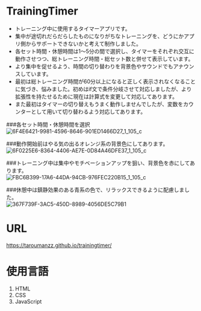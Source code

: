 # TrainingTimer
- トレーニング中に使用するタイマーアプリです。
- 集中が途切れだらだらしたものになりがちなトレーニングを、どうにかアプリ側からサポートできないかと考えて制作しました。
- 各セット時間・休憩時間は1〜5分の間で選択し、タイマーをそれぞれ交互に動作させつつ、総トレーニング時間・総セット数と併せて表示しています。
- より集中を促せるよう、時間の切り替わりを背景色やサウンドでもアナウンスしています。
- 最初は総トレーニング時間が60分以上になると正しく表示されなくなることに気づき、悩みました。初めはif文で条件分岐させて対応しましたが、より拡張性を持たせるために現在は計算式を変更して対応してあります。
- また最初はタイマーの切り替えもうまく動作しませんでしたが、変数をカウンターとして用いて切り替わるよう対応してあります。

###各セット時間・休憩時間を選択 
![6F4E6421-9981-4596-8646-901ED1466D27_1_105_c](https://github.com/taroumanzz/myportfolio/assets/132829933/0505ba70-021a-46b8-b6c6-0fd54f117417)

###動作開始前はやる気の出るオレンジ系の背景色にしてあります。  
![6F0225E6-8364-4406-AE7E-0D84A46DFE37_1_105_c](https://github.com/taroumanzz/myportfolio/assets/132829933/20779aae-eeae-4089-81be-146c8153362d)

###トレーニング中は集中やモチベーションアップを狙い、背景色を赤にしてあります。  
![FBC6B399-17A6-44DA-94CB-976FEC220B15_1_105_c](https://github.com/taroumanzz/myportfolio/assets/132829933/755eaaaa-cb02-4ae2-955b-c84cff06eab4)

###休憩中は鎮静効果のある青系の色で、リラックスできるように配慮しました。  
![367F739F-3AC5-450D-8989-4056DE5C79B1](https://github.com/taroumanzz/myportfolio/assets/132829933/31d2614d-c338-4bf0-a9e7-d321cae8f9ba)

# URL
https://taroumanzz.github.io/trainingtimer/

# 使用言語
1. HTML
2. CSS
3. JavaScript
